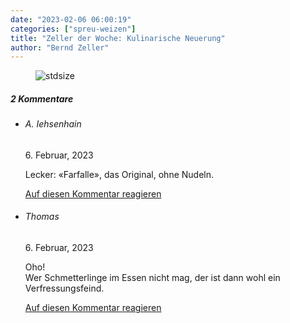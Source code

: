 ```yaml
---
date: "2023-02-06 06:00:19"
categories: ["spreu-weizen"]
title: "Zeller der Woche: Kulinarische Neuerung"
author: "Bernd Zeller"
---
```



<figure>
<img src="https://www.publicomag.com/wp-content/uploads/2023/02/Kulinarische-Neuerung-1320x938.jpg" alt=stdsize>
</figure>


<!--more-->
<h5 class="comments-h">
2 Kommentare </h5>
<ul class="commentlist">
<li class="comment even thread-even depth-1 clearfix" id="li-comment-119227">
<h6 class="author">A. Iehsenhain</h6> <span class="date">6. Februar, 2023</span>



Lecker: «Farfalle», das Original, ohne Nudeln.

<a rel="nofollow" class="comment-reply-link" href="#comment-119227" data-commentid="119227" data-postid="16754" data-belowelement="comment-119227" data-respondelement="respond" data-replyto="Antworte auf A. Iehsenhain" aria-label="Antworte auf A. Iehsenhain">Auf diesen Kommentar reagieren</a> 


</li>
<li class="comment odd alt thread-odd thread-alt depth-1 clearfix" id="li-comment-119229">
<h6 class="author">Thomas</h6> <span class="date">6. Februar, 2023</span>



Oho!<br>
Wer Schmetterlinge im Essen nicht mag, der ist dann wohl ein Verfressungsfeind.

<a rel="nofollow" class="comment-reply-link" href="#comment-119229" data-commentid="119229" data-postid="16754" data-belowelement="comment-119229" data-respondelement="respond" data-replyto="Antworte auf Thomas" aria-label="Antworte auf Thomas">Auf diesen Kommentar reagieren</a> 


</li>
</ul>
